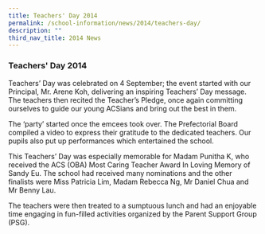 ```yaml
---
title: Teachers' Day 2014
permalink: /school-information/news/2014/teachers-day/
description: ""
third_nav_title: 2014 News
---
```

### **Teachers' Day 2014**
Teachers’ Day was celebrated on 4 September; the event started with our Principal, Mr. Arene Koh, delivering an inspiring Teachers’ Day message. The teachers then recited the Teacher’s Pledge, once again committing ourselves to guide our young ACSians and bring out the best in them.

The ‘party’ started once the emcees took over. The Prefectorial Board compiled a video to express their gratitude to the dedicated teachers. Our pupils also put up performances which entertained the school. 

This Teachers’ Day was especially memorable for Madam Punitha K, who received the ACS (OBA) Most Caring Teacher Award In Loving Memory of Sandy Eu. The school had received many nominations and the other finalists were Miss Patricia Lim, Madam Rebecca Ng, Mr Daniel Chua and Mr Benny Lau.

The teachers were then treated to a sumptuous lunch and had an enjoyable time engaging in fun-filled activities organized by the Parent Support Group (PSG).